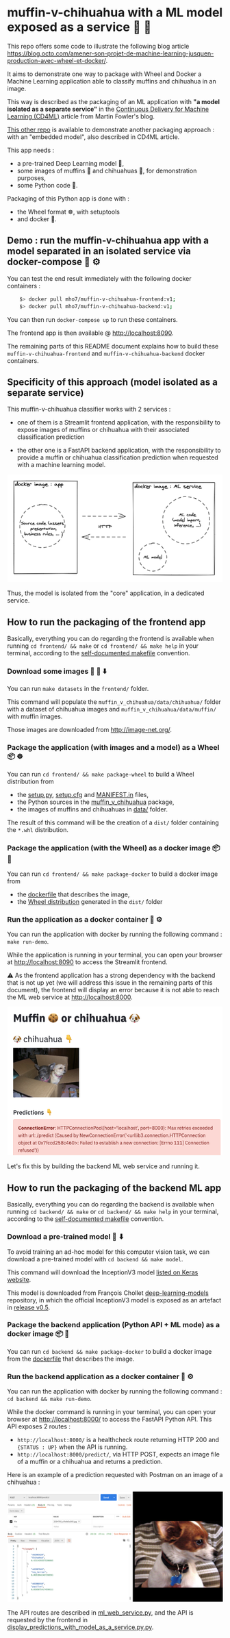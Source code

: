 # muffin-v-chihuahua with a ML model exposed as a service 🍪 🐶

This repo offers some code to illustrate the following blog article <https://blog.octo.com/amener-son-projet-de-machine-learning-jusquen-production-avec-wheel-et-docker/>.

It aims to demonstrate one way to package with Wheel and Docker a Machine Learning application able to classify muffins and chihuahua in an image. 

This way is described as the packaging of an ML application with **"a model isolated as a separate service"** in the [Continuous Delivery for Machine Learning (CD4ML)](https://martinfowler.com/articles/cd4ml.html#ModelServing) article from Martin Fowler's blog. 

[This other repo](https://github.com/Mehdi-H/muffin-v-chihuahua-with-embedded-model) is available to demonstrate another packaging approach : with an "embedded model", also described in CD4ML article.


This app needs :

* a pre-trained Deep Learning model 🧠,
* some images of muffins 🍪 and chihuahuas 🐶, for demonstration purposes,
* some Python code 🐍.

Packaging of this Python app is done with :

* the Wheel format ☸️, with setuptools 
* and docker 🐳.

## Demo : run the muffin-v-chihuahua app with a model separated in an isolated service via docker-compose 🐳 ⚙

You can test the end result immediately with the following docker containers :

```bash
    $> docker pull mho7/muffin-v-chihuahua-frontend:v1;
    $> docker pull mho7/muffin-v-chihuahua-backend:v1;
```

You can then run `docker-compose up` to run these containers.

The frontend app is then available @ <http://localhost:8090>.

The remaining parts of this README document explains how to build these `muffin-v-chihuahua-frontend` and `muffin-v-chihuahua-backend` docker containers.

## Specificity of this approach (model isolated as a separate service)

This muffin-v-chihuahua classifier works with 2 services :

- one of them is a Streamlit frontend application, with the responsibility to expose images of muffins or chihuahua with their associated classification prediction

- the other one is a FastAPI backend application, with the responsibility to provide a muffin or chihuahua classification prediction when requested with a machine learning model.

![illustrating model isolated from the frontend app as a separate ML service](./docs/model-isolated-as-a-separate-service.png)

Thus, the model is isolated from the "core" application, in a dedicated service.

## How to run the packaging of the frontend app

Basically, everything you can do regarding the frontend is available when running `cd frontend/ && make` or `cd frontend/ && make help` in your terminal, according to the [self-documented makefile](https://marmelab.com/blog/2016/02/29/auto-documented-makefile.html) convention.

### Download some images 🍪 🐶 ⬇️

You can run `make datasets` in the `frontend/` folder.

This command will populate the `muffin_v_chihuahua/data/chihuahua/` folder with a dataset of chihuahua images and `muffin_v_chihuahua/data/muffin/` with muffin images.

Those images are downloaded from <http://image-net.org/>.

### Package the application (with images and a model) as a Wheel 📦 ☸️

You can run `cd frontend/ && make package-wheel` to build a Wheel distribution from

* the [setup.py](./frontend/setup.py), [setup.cfg](./frontend/setup.cfg) and [MANIFEST.in](./frontend/MANIFEST.in) files,
* the Python sources in the [muffin_v_chihuahua](./frontend/muffin_v_chihuahua) package,
* the images of muffins and chihuahuas in [data/](./frontend/muffin_v_chihuahua/data) folder.

The result of this command will be the creation of a `dist/` folder containing the `*.whl` distribution.

### Package the application (with the Wheel) as a docker image 📦 🐳 

You can run `cd frontend/ && make package-docker` to build a docker image from

* the [dockerfile](./frontend/dockerfile) that describes the image,
* the [Wheel distribution](./frontend/dist/muffin_v_chihuahua_frontend-1.0-py3-none-any.whl) generated in the `dist/` folder

### Run the application as a docker container 🐳 ⚙

You can run the application with docker by running the following command : `make run-demo`.

While the application is running in your terminal, you can open your browser at <http://localhost:8090> to access the Streamlit frontend.

⚠️ As the frontend application has a strong dependency with the backend that is not up yet (we will address this issue in the remaining parts of this document), the frontend will display an error because it is not able to reach the ML web service at <http://localhost:8000>.

![frontend displays an error when the backend is not reachable](./docs/frontend-error-when-backend-is-not-reachable.png)

Let's fix this by building the backend ML web service and running it.

## How to run the packaging of the backend ML app

Basically, everything you can do regarding the backend is available when running `cd backend/ && make` or `cd backend/ && make help` in your terminal, according to the [self-documented makefile](https://marmelab.com/blog/2016/02/29/auto-documented-makefile.html) convention.

### Download a pre-trained model 🧠 ⬇

To avoid training an ad-hoc model for this computer vision task, we can download a pre-trained model with `cd backend && make model`.

This command will download the InceptionV3 model [listed on Keras website](https://keras.io/api/applications/).

This model is downloaded from François Chollet [deep-learning-models](https://github.com/fchollet/deep-learning-models/) repository, in which the official InceptionV3 model is exposed as an artefact in [release v0.5](https://github.com/fchollet/deep-learning-models/releases/tag/v0.5).

### Package the backend application (Python API + ML mode) as a docker image 📦 🐳 

You can run `cd backend && make package-docker` to build a docker image from the [dockerfile](./backend/dockerfile) that describes the image.

### Run the backend application as a docker container 🐳 ⚙

You can run the application with docker by running the following command : `cd backend && make run-demo`.

While the docker command is running in your terminal, you can open your browser at <http://localhost:8000/> to access the FastAPI Python API. This API exposes 2 routes :

- `http://localhost:8000/` is a healthcheck route returning HTTP 200 and `{STATUS : UP}` when the API is running.
- `http://localhost:8000/predict/`, via HTTP POST, expects an image file of a muffin or a chihuahua and returns a prediction. 

Here is an example of a prediction requested with Postman on an image of a chihuahua :

![](./docs/requesting-backend-ml-service-with-postman.png)

The API routes are described in [ml_web_service.py](./backend/muffin_v_chihuahua_ml_service/ml_web_service.py), and the API is requested by the frontend in [display_predictions_with_model_as_a_service.py.py](./frontend/muffin_v_chihuahua/display_predictions_with_model_as_a_service.py).
